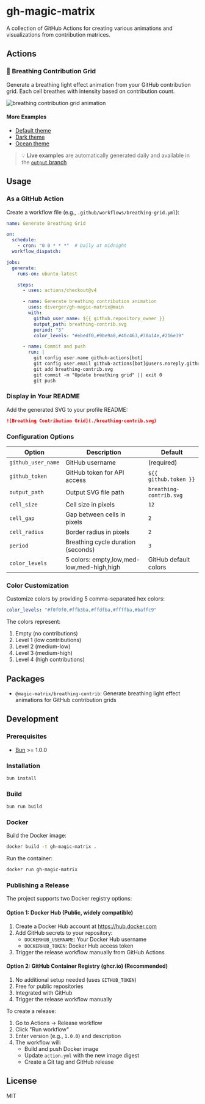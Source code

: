 # gh-magic-matrix

A collection of GitHub Actions for creating various animations and visualizations from contribution matrices.

## Actions

### 🌊 Breathing Contribution Grid

Generate a breathing light effect animation from your GitHub contribution grid. Each cell breathes with intensity based on contribution count.

<picture>
  <source
    media="(prefers-color-scheme: dark)"
    srcset="https://raw.githubusercontent.com/diverger/gh-magic-matrix/output/breathing-contrib-dark.svg"
  />
  <source
    media="(prefers-color-scheme: light)"
    srcset="https://raw.githubusercontent.com/diverger/gh-magic-matrix/output/breathing-contrib.svg"
  />
  <img
    alt="breathing contribution grid animation"
    src="https://raw.githubusercontent.com/diverger/gh-magic-matrix/output/breathing-contrib.svg"
  />
</picture>

#### More Examples

- [Default theme](https://raw.githubusercontent.com/diverger/gh-magic-matrix/output/breathing-contrib.svg)
- [Dark theme](https://raw.githubusercontent.com/diverger/gh-magic-matrix/output/breathing-contrib-dark.svg)
- [Ocean theme](https://raw.githubusercontent.com/diverger/gh-magic-matrix/output/breathing-contrib-ocean.svg)

> 💡 **Live examples** are automatically generated daily and available in the [`output` branch](../../tree/output)

## Usage

### As a GitHub Action

Create a workflow file (e.g., `.github/workflows/breathing-grid.yml`):

```yaml
name: Generate Breathing Grid

on:
  schedule:
    - cron: "0 0 * * *"  # Daily at midnight
  workflow_dispatch:

jobs:
  generate:
    runs-on: ubuntu-latest

    steps:
      - uses: actions/checkout@v4

      - name: Generate breathing contribution animation
        uses: diverger/gh-magic-matrix@main
        with:
          github_user_name: ${{ github.repository_owner }}
          output_path: breathing-contrib.svg
          period: "3"
          color_levels: "#ebedf0,#9be9a8,#40c463,#30a14e,#216e39"

      - name: Commit and push
        run: |
          git config user.name github-actions[bot]
          git config user.email github-actions[bot]@users.noreply.github.com
          git add breathing-contrib.svg
          git commit -m "Update breathing grid" || exit 0
          git push
```

### Display in Your README

Add the generated SVG to your profile README:

```markdown
![Breathing Contribution Grid](./breathing-contrib.svg)
```

### Configuration Options

| Option | Description | Default |
|--------|-------------|---------|
| `github_user_name` | GitHub username | (required) |
| `github_token` | GitHub token for API access | `${{ github.token }}` |
| `output_path` | Output SVG file path | `breathing-contrib.svg` |
| `cell_size` | Cell size in pixels | `12` |
| `cell_gap` | Gap between cells in pixels | `2` |
| `cell_radius` | Border radius in pixels | `2` |
| `period` | Breathing cycle duration (seconds) | `3` |
| `color_levels` | 5 colors: empty,low,med-low,med-high,high | GitHub default colors |

### Color Customization

Customize colors by providing 5 comma-separated hex colors:

```yaml
color_levels: "#f0f0f0,#ffb3ba,#ffdfba,#ffffba,#baffc9"
```

The colors represent:
1. Empty (no contributions)
2. Level 1 (low contributions)
3. Level 2 (medium-low)
4. Level 3 (medium-high)
5. Level 4 (high contributions)

## Packages

- `@magic-matrix/breathing-contrib`: Generate breathing light effect animations for GitHub contribution grids

## Development

### Prerequisites

- [Bun](https://bun.sh/) >= 1.0.0

### Installation

```bash
bun install
```

### Build

```bash
bun run build
```

### Docker

Build the Docker image:

```bash
docker build -t gh-magic-matrix .
```

Run the container:

```bash
docker run gh-magic-matrix
```

### Publishing a Release

The project supports two Docker registry options:

#### Option 1: Docker Hub (Public, widely compatible)
1. Create a Docker Hub account at https://hub.docker.com
2. Add GitHub secrets to your repository:
   - `DOCKERHUB_USERNAME`: Your Docker Hub username
   - `DOCKERHUB_TOKEN`: Docker Hub access token
3. Trigger the release workflow manually from GitHub Actions

#### Option 2: GitHub Container Registry (ghcr.io) (Recommended)
1. No additional setup needed (uses `GITHUB_TOKEN`)
2. Free for public repositories
3. Integrated with GitHub
4. Trigger the release workflow manually

To create a release:
1. Go to Actions → Release workflow
2. Click "Run workflow"
3. Enter version (e.g., `1.0.0`) and description
4. The workflow will:
   - Build and push Docker image
   - Update `action.yml` with the new image digest
   - Create a Git tag and GitHub release

## License

MIT
